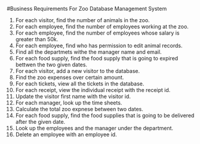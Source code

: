#Business Requirements For Zoo Database Management System

1. For each visitor, find the number of animals in the zoo.
2. For each employee, find the number of employees working at the zoo.
3.  For each employee, find the number of employees whose salary is greater than 50k.
4. For each employee, find who has permission to edit animal records.
5. Find all the departmets withe the manager name and email. 
6. For each food supply, find the food supply that is going to expired bettwen the two given dates.
7. For each visitor, add a new visitor to the database.
8. Find the zoo expenses over certain amount. 
9. For each tickets, view all the tickets in the database.
10. For each receipt, view the individual receipt with the receipt id.
11. Update the visitor first name with the visitor id. 
12. For each manager, look up the time sheets.
13. Calculate the total zoo expnese between two dates. 
14. For each food supply, find the food supplies that is going to be delivered after the given date. 
15. Look up the employees and the manager under the department. 
16. Delete an employee with an employee id.
